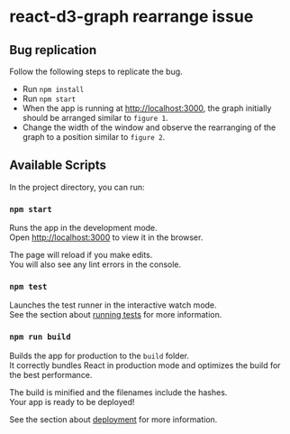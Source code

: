 # react-d3-graph rearrange issue

## Bug replication

Follow the following steps to replicate the bug.

* Run ```npm install```
* Run ```npm start```
* When the app is running at [http://localhost:3000](http://localhost:3000), the graph initially should be arranged similar to ```figure 1```.
* Change the width of the window and observe the rearranging of the graph to a position similar to ```figure 2```.

## Available Scripts

In the project directory, you can run:

### `npm start`

Runs the app in the development mode.<br>
Open [http://localhost:3000](http://localhost:3000) to view it in the browser.

The page will reload if you make edits.<br>
You will also see any lint errors in the console.

### `npm test`

Launches the test runner in the interactive watch mode.<br>
See the section about [running tests](https://facebook.github.io/create-react-app/docs/running-tests) for more information.

### `npm run build`

Builds the app for production to the `build` folder.<br>
It correctly bundles React in production mode and optimizes the build for the best performance.

The build is minified and the filenames include the hashes.<br>
Your app is ready to be deployed!

See the section about [deployment](https://facebook.github.io/create-react-app/docs/deployment) for more information.
